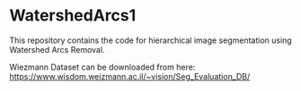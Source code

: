 # WatershedArcs1
This repository contains the code for hierarchical image segmentation using Watershed Arcs Removal.

Wiezmann Dataset can be downloaded from here: https://www.wisdom.weizmann.ac.il/~vision/Seg_Evaluation_DB/
